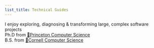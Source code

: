 ```yaml
---
list_title: Technical Guides
---
```


I enjoy exploring, diagnosing & transforming large, complex software projects<br>Ph.D from [🐯Princeton Computer Science](https://www.cs.princeton.edu/)<br>B.S. from [🐻Cornell Computer Science](https://www.cs.cornell.edu/) 




